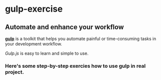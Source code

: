 # gulp-exercise

## Automate and enhance your workflow

**[gulp](https://gulpjs.com)** is a toolkit that helps you automate painful or time-consuming tasks in your development workflow.

_Gulp.js_ is easy to learn and simple to use.

### Here's some step-by-step exercies how to use gulp in real project.
